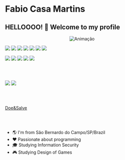 # **Fabio Casa Martins**
## HELLOOOO! :wave: Welcome to my profile

<p align="center">
    <img src="https://camo.githubusercontent.com/cdbee60d64689371b2b2f9438037116e9fe7ee74/68747470733a2f2f6d656469612e67697068792e636f6d2f6d656469612f4c3152317476493973766b495777705659722f67697068792e676966" alt="Animação" style="max-width:100%;"/>
</p>

<img src="https://img.shields.io/badge/javascript%20-%23323330.svg?&style=for-the-badge&logo=javascript&logoColor=%23F7DF1E" /> <img src="https://img.shields.io/badge/html5%20-%23E34F26.svg?&style=for-the-badge&logo=html5&logoColor=white" /> <img src="https://img.shields.io/badge/css3%20-%231572B6.svg?&style=for-the-badge&logo=css3&logoColor=white" />  <img src="https://img.shields.io/badge/react%20-%2320232a.svg?&style=for-the-badge&logo=react&logoColor=%2361DAFB" /> <img src="https://img.shields.io/badge/react_native%20-%2320232a.svg?&style=for-the-badge&logo=react&logoColor=%2361DAFB" /> <img src="https://img.shields.io/badge/typescript%20-%2320232a.svg?&style=for-the-badge&logo=typescript&logoColor=%2361DAFB" /> <img src="https://camo.githubusercontent.com/34a65923427bcf23d2e5ea178792ef559e0f296c3a97d6e38549aacd2691d817/68747470733a2f2f696d672e736869656c64732e696f2f62616467652f4e6578742e6a732d3030303f7374796c653d666f722d7468652d6261646765266c6f676f3d4e6578742e6a73266c6f676f436f6c6f723d7768697465" /> 

<img src="https://img.shields.io/badge/node.js%20-%2343853D.svg?&style=for-the-badge&logo=node.js&logoColor=white" /> <img src="https://img.shields.io/badge/bootstrap%20-%23563D7C.svg?&style=for-the-badge&logo=bootstrap&logoColor=white" /> <img src="https://img.shields.io/badge/materialize%20-%23563D7C.svg?&style=for-the-badge&logo=materialize&logoColor=white" /> <img src="https://img.shields.io/badge/redux%20-%23593d88.svg?&style=for-the-badge&logo=redux&logoColor=white" />
<img src="https://camo.githubusercontent.com/fb1b92298d2f9ae00f0770e57b9e644a6ad9b1455fba505e578961d61ba02019/68747470733a2f2f696d672e736869656c64732e696f2f62616467652f536173732d4343363639393f7374796c653d666f722d7468652d6261646765266c6f676f3d53617373266c6f676f436f6c6f723d7768697465" />
    
<br/><br/>

[<img src="https://img.shields.io/badge/linkedin-%230077B5.svg?&style=for-the-badge&logo=linkedin&logoColor=white" />](https://www.linkedin.com/in/fabio-casa-martins/) <a href="mailto:fctrabnet@gmail.com" target="_blank"><img src ="https://img.shields.io/badge/gmail-D14836?&style=for-the-badge&logo=gmail&logoColor=white"></a>

<br/><br/>

<a href="https://doesalve.netlify.app/" target="_blank">
    Doe&Salve
</a>

<br/><br/>

 - 🌎 I'm from São Bernardo do Campo/SP/Brazil
 - :heart: Passionate about programming
 - :mortar_board: Studying Information Security
 - 🎮 Studying Design of Games
